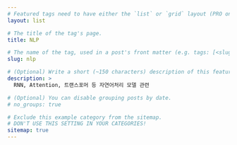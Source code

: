 ```yaml
---
# Featured tags need to have either the `list` or `grid` layout (PRO only).
layout: list

# The title of the tag's page.
title: NLP

# The name of the tag, used in a post's front matter (e.g. tags: [<slug>]).
slug: nlp

# (Optional) Write a short (~150 characters) description of this featured tag.
description: >
  RNN, Attention, 트랜스포머 등 자연어처리 모델 관련

# (Optional) You can disable grouping posts by date.
# no_groups: true

# Exclude this example category from the sitemap.
# DON'T USE THIS SETTING IN YOUR CATEGORIES!
sitemap: true
---
```

